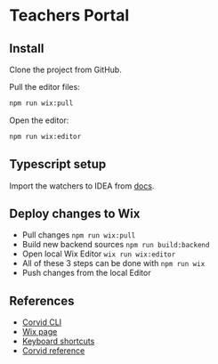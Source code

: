 # Teachers Portal

## Install

Clone the project from GitHub.

Pull the editor files:

```bash
npm run wix:pull
```

Open the editor:

```bash
npm run wix:editor
```

## Typescript setup

Import the watchers to IDEA from [docs](./docs/watchers.xml).

## Deploy changes to Wix

* Pull changes `npm run wix:pull`
* Build new backend sources `npm run build:backend`
* Open local Wix Editor `wix run wix:editor`
* All of these 3 steps can be done with `npm run wix`
* Push changes from the local Editor

## References

* [Corvid CLI](https://support.wix.com/en/article/working-with-the-corvid-cli)
* [Wix page](https://www.wix.com/dashboard/4968a067-4750-405d-ad3a-2129f3899310)
* [Keyboard shortcuts](https://support.wix.com/en/article/corvid-keyboard-shortcuts)
* [Corvid reference](https://www.wix.com/corvid/reference/)
